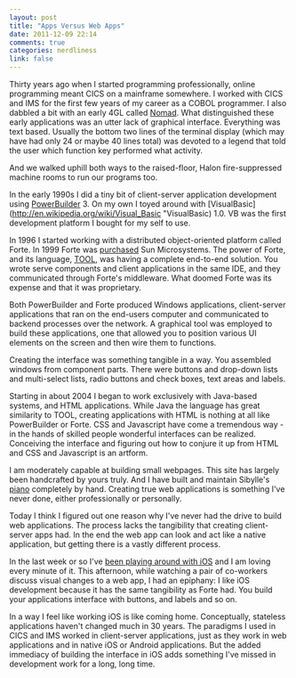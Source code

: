 ```yaml
---
layout: post
title: "Apps Versus Web Apps"
date: 2011-12-09 22:14
comments: true
categories: nerdliness
link: false
---
```

Thirty years ago when I started programming professionally, online programming
meant CICS on a mainframe somewhere. I worked with CICS and IMS for the first
few years of my career as a COBOL programmer. I also dabbled a bit with an
early 4GL called [Nomad](http://en.wikipedia.org/wiki/Nomad_software "Nomad").
What distinguished these early applications was an utter lack of graphical
interface. Everything was text based. Usually the bottom two lines of the
terminal display (which may have had only 24 or maybe 40 lines total) was
devoted to a legend that told the user which function key performed what
activity.

And we walked uphill both ways to the raised-floor, Halon fire-suppressed
machine rooms to run our programs too.

In the early 1990s I did a tiny bit of client-server application development
using [PowerBuilder](http://en.wikipedia.org/wiki/PowerBuilder "PowerBuilder")
3. On my own I toyed around with [VisualBasic](http://en.wikipedia.org/wiki/Visual_Basic "VisualBasic) 1.0. VB was the first development platform I bought for my self to use.

In 1996 I started working with a distributed object-oriented platform called
Forte. In 1999 Forte was [purchased](http://news.cnet.com/Suns-Forte-buy-gives-server-software-a-boost/2100-1001_3-230162.html "Sun buys Forte") Sun Microsystems. The power of Forte, and its language, [TOOL](http://en.wikipedia.org/wiki/Forte_4GL "TOOL"), was having a complete end-to-end solution. You wrote serve components and client applications in the same IDE, and they communicated through Forte's middleware. What doomed Forte was its expense and that it was proprietary.

Both PowerBuilder and Forte produced Windows applications, client-server
applications that ran on the end-users computer and communicated to backend
processes over the network. A graphical tool was employed to build these
applications, one that allowed you to position various UI elements on the
screen and then wire them to functions.

Creating the interface was something tangible in a way. You assembled windows
from component parts. There were buttons and drop-down lists and multi-select
lists, radio buttons and check boxes, text areas and labels. 

Starting in about 2004 I began to work exclusively with Java-based systems, and
HTML applications. While Java the language has great similarity to TOOL,
creating applications with HTML is nothing at all like PowerBuilder or Forte.
CSS and Javascript have come a tremendous way - in the hands of skilled people
wonderful interfaces can be realized. Conceiving the interface and figuring out
how to conjure it up from HTML and CSS and Javascript is an artform.

I am moderately capable at building small webpages. This site has largely been
handcrafted by yours truly. And I have built and maintain Sibylle's
[piano](http://sibyllekuder.com "piano site") completely by hand. Creating true
web applications is something I've never done, either professionally or
personally. 

Today I think I figured out one reason why I've never had the drive to build
web applications. The process lacks the tangibility that creating client-server
apps had. In the end the web app can look and act like a native application,
but getting there is a vastly different process. 

In the last week or so I've [been playing around with iOS](http://zanshin.net/2011/12/05/ios-programming-and-cs193p/ "iOS Development") and I am loving every minute of it. This afternoon, while watching a pair of co-workers discuss visual changes to a web app, I had an epiphany: I like iOS development because it has the same tangibility as Forte had. You build your applications interface with buttons, and labels and so on. 

In a way I feel like working iOS is like coming home. Conceptually, stateless
applications haven't changed much in 30 years. The paradigms I used in CICS and
IMS worked in client-server applications, just as they work in web applications
and in native iOS or Android applications. But the added immediacy of building
the interface in iOS adds something I've missed in development work for a long,
long time.


